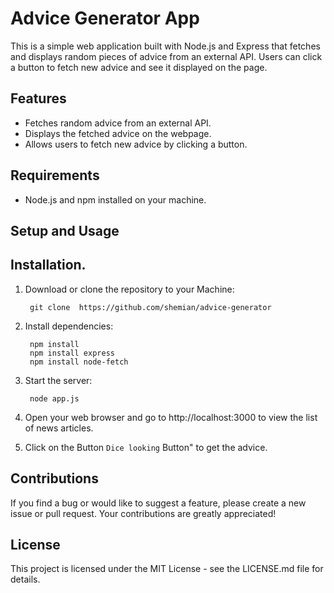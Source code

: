 # Advice Generator App

This is a simple web application built with Node.js and Express that fetches and displays random pieces of advice from an external API. Users can click a button to fetch new advice and see it displayed on the page.

## Features

- Fetches random advice from an external API.
- Displays the fetched advice on the webpage.
- Allows users to fetch new advice by clicking a button.

## Requirements 

- Node.js and npm installed on your machine.
  
## Setup and Usage

## Installation.
1. Download or clone the repository to your Machine:

        git clone  https://github.com/shemian/advice-generator

2. Install dependencies:
    
        npm install 
        npm install express
        npm install node-fetch
   
4. Start the server:
    
        node app.js
   
6. Open your web browser and go to http://localhost:3000 to view the list of news articles.

7. Click on the Button ``Dice looking`` Button" to get the advice.

## Contributions
If you find a bug or would like to suggest a feature, please create a new issue or pull request. Your contributions are greatly appreciated!

## License
This project is licensed under the MIT License - see the LICENSE.md file for details.


